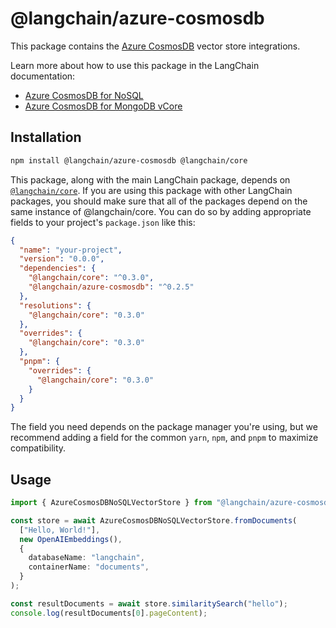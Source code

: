# @langchain/azure-cosmosdb 

This package contains the [Azure CosmosDB](https://learn.microsoft.com/azure/cosmos-db/) vector store integrations.

Learn more about how to use this package in the LangChain documentation:
- [Azure CosmosDB for NoSQL](https://js.langchain.com/docs/integrations/vector_stores/azure_cosmosdb_nosql)
- [Azure CosmosDB for MongoDB vCore](https://js.langchain.com/docs/integrations/vector_stores/azure_cosmosdb_mongodb)

## Installation

```bash npm2yarn
npm install @langchain/azure-cosmosdb @langchain/core
```

This package, along with the main LangChain package, depends on [`@langchain/core`](https://npmjs.com/package/@langchain/core/).
If you are using this package with other LangChain packages, you should make sure that all of the packages depend on the same instance of @langchain/core.
You can do so by adding appropriate fields to your project's `package.json` like this:

```json
{
  "name": "your-project",
  "version": "0.0.0",
  "dependencies": {
    "@langchain/core": "^0.3.0",
    "@langchain/azure-cosmosdb": "^0.2.5"
  },
  "resolutions": {
    "@langchain/core": "0.3.0"
  },
  "overrides": {
    "@langchain/core": "0.3.0"
  },
  "pnpm": {
    "overrides": {
      "@langchain/core": "0.3.0"
    }
  }
}
```

The field you need depends on the package manager you're using, but we recommend adding a field for the common `yarn`, `npm`, and `pnpm` to maximize compatibility.

## Usage

```typescript
import { AzureCosmosDBNoSQLVectorStore } from "@langchain/azure-cosmosdb";

const store = await AzureCosmosDBNoSQLVectorStore.fromDocuments(
  ["Hello, World!"],
  new OpenAIEmbeddings(),
  {
    databaseName: "langchain",
    containerName: "documents",
  }
);

const resultDocuments = await store.similaritySearch("hello");
console.log(resultDocuments[0].pageContent);
```
